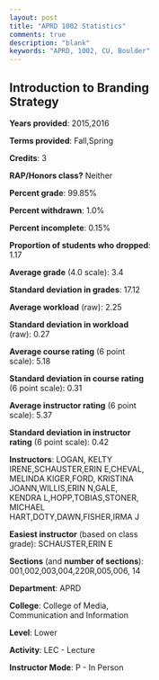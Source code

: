 ```yaml
---
layout: post
title: "APRD 1002 Statistics"
comments: true
description: "blank"
keywords: "APRD, 1002, CU, Boulder"
--- 
```

<head>
<script src="https://ajax.googleapis.com/ajax/libs/jquery/2.1.3/jquery.min.js"></script>
<script src="https://dl.dropboxusercontent.com/s/pc42nxpaw1ea4o9/highcharts.js?dl=0"></script>
<!-- <script src="../assets/js/highcharts.js"></script> -->
<style type="text/css">@font-face {
	font-family: "Bebas Neue";
	src: url(https://www.filehosting.org/file/details/544349/BebasNeue%20Regular.otf) format("opentype");
	}
	h1.Bebas { 
		font-family: "Bebas Neue", Verdana, Tahoma;
	}
</style>
</head>
<body>
	<div id="container" style="float: right; width: 45%; height: 88%; margin-left: 2.5%; margin-right: 2.5%;"></div>
	<script language="JavaScript">
		$(document).ready(function() {
		var chart = {type: 'column'};
		var title = {text: 'Grade Distribution'};
		var xAxis = {categories: ['A','B','C','D','F'],crosshair: true};
		var yAxis = {min: 0,title: {text: 'Percentage'}};
		var tooltip = {headerFormat: '<center><b><span style="font-size:20px">{point.key}</span></b></center>',
		               pointFormat: '<td style="padding:0"><b>{point.y:.1f}%</b></td>',
		               footerFormat: '</table>',shared: true,useHTML: true};
		var plotOptions = {column: {pointPadding: 0.0,borderWidth: 0}};  
		var credits = {enabled: false};var series= [{name: 'Percent',data: [52.58,41.87,4.37,0.99,0.2,]}];
		var json = {};
		json.chart = chart;
		json.title = title;
		json.tooltip = tooltip;
		json.xAxis = xAxis;
		json.yAxis = yAxis;  
		json.series = series;
		json.plotOptions = plotOptions;  
		json.credits = credits;
		$('#container').highcharts(json);
	});
	</script>
</body>
			   
## Introduction to Branding Strategy

**Years provided**: 2015,2016

**Terms provided**: Fall,Spring

**Credits**: 3

**RAP/Honors class?** Neither

**Percent grade**: 99.85%

**Percent withdrawn**: 1.0%

**Percent incomplete**: 0.15%

**Proportion of students who dropped**: 1.17

**Average grade** (4.0 scale): 3.4

**Standard deviation in grades**: 17.12

**Average workload** (raw): 2.25

**Standard deviation in workload** (raw): 0.27

**Average course rating** (6 point scale): 5.18

**Standard deviation in course rating** (6 point scale): 0.31

**Average instructor rating** (6 point scale): 5.37

**Standard deviation in instructor rating** (6 point scale): 0.42

**Instructors**: LOGAN, KELTY IRENE,SCHAUSTER,ERIN E,CHEVAL, MELINDA KIGER,FORD, KRISTINA JOANN,WILLIS,ERIN N,GALE, KENDRA L,HOPP,TOBIAS,STONER, MICHAEL HART,DOTY,DAWN,FISHER,IRMA J

**Easiest instructor** (based on class grade): SCHAUSTER,ERIN E

**Sections** (and **number of sections**): 001,002,003,004,220R,005,006, 14

**Department**: APRD

**College**: College of Media, Communication and Information

**Level**: Lower

**Activity**: LEC - Lecture

**Instructor Mode**: P  - In Person